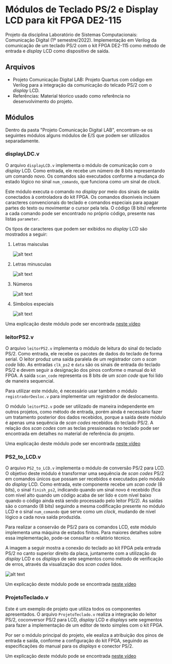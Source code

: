 # Módulos de Teclado PS/2 e Display LCD para kit FPGA DE2-115

Projeto da disciplina Laboratório de Sistemas Computacionais: Comunicação Digital (1º semestre/2022). Implementação em Verilog da comunicação de um teclado PS/2 com o kit FPGA DE2-115 como método de entrada e *display* LCD como dispositivo de saída.

## Arquivos

- Projeto Comunicação Digital LAB: Projeto Quartus com código em Verilog para a integração da comunicação do telcado PS/2 com o *display* LCD.
- Referências: Material téorico usado como referência no desenvolvimento do projeto.

## Módulos

Dentro da pasta "Projeto Comunicação Digital LAB", encontram-se os seguintes módulos alguns módulos de E/S que podem ser utilizados separadamente.

### displayLDC.v

O arquivo `displayLCD.v` implementa o módulo de comunicação com o *display* LCD. Como entrada, ele recebe um número de 8 bits representando um comando novo. Os comandos são executados conforme a mudança do estado lógico no sinal `num_comando`, que funciona como um sinal de *clock*.

Este módulo executa o comando no *display* por meio dos sinais de saída conectados à controladora do kit FPGA. Os comandos disoníveis incluem caracteres convencionais do teclado e comandos especiais para apagar partes do texto ou movimentar o cursor pela tela. O código (8 bits) referente a cada comando pode ser encontrado no próprio código, presente nas listas `parameter`.

Os tipos de caracteres que podem ser exibidos no *display* LCD são mostrados a seguir:

1. Letras maisculas
   
   ![alt text](/home/pedro/projetos%20quartus/ComunicacaoDigital/Referências/FPGA%20fotos/teste_letras_maiusculas.jpg)

2. Letras minusculas
   
   ![alt text](/home/pedro/projetos%20quartus/ComunicacaoDigital/Referências/FPGA%20fotos/teste_letras_minusculas.jpg)

3. Números
   
   ![alt text](/home/pedro/projetos%20quartus/ComunicacaoDigital/Referências/FPGA%20fotos/teste_numeros.jpg)

4. Símbolos especiais
   
   ![alt text](/home/pedro/projetos%20quartus/ComunicacaoDigital/Referências/FPGA%20fotos/teste_simbolos.jpg)

Uma explicação deste módulo pode ser encontrada [neste vídeo](https://youtu.be/hXZPzcdNX2M)

### leitorPS2.v

O arquivo `leitorPS2.v` implementa o módulo de leitura do sinal do teclado PS/2. Como entrada, ele recebe os pacotes de dados do teclado de forma serial. O leitor produz uma saída paralela de um registrador com o *scan code* lido. As entradas `clk_ps2` e `data` são os sinais de entrada do teclado PS/2 e devem seguir a designação dos pinos conforme o manual do kit FPGA. A saída `scan_code` representa os 8 bits de um *scan code* que foi lido de maneira sequencial.

Para utilizar este módulo, é necessário usar também o módulo `registradorDesloc.v` para implementar um registrador de deslocamento.

O módulo `leitorPS2.v` pode ser utilizado de maneira independente em outros projetos, como método de entrada, porém ainda é necessário fazer um tratamento posterior dos dados recebidos, porque a saída deste módulo é apenas uma sequência de *scan codes* recebidos do teclado PS/2. A relação dos *scan codes* com as teclas pressionadas no teclado pode ser encontrada em detalhes no material de referência do projeto.

Uma explicação deste módulo pode ser encontrada [neste vídeo](https://youtu.be/HMGUHCdFYm4)

### PS2_to_LCD.v

O arquivo `PS2_to_LCD.v` implementa o módulo de conversão PS/2 para LCD. O objetivo deste módulo é transformar uma sequência de *scan codes* PS/2 em comandos únicos que possam ser recebidos e executados pelo módulo do *display* LCD. Como entrada, este componente recebe um *scan code* (8 bits), o sinal `finish_ps2`, indicando quando um sinal novo é recebido (fica com nivel alto quando um código acaba de ser lido e com nível baixo quando o código ainda está sendo processado pelo leitor PS/2). As saídas são o comando (8 bits) seguindo a mesma codificação presente no módulo LCD e o sinal `num_comando` que serve como um *clock*, mudando de nível lógico a cada nova saída produzida.

Para realizar a conservão de PS/2 para os comandos LCD, este módulo implementa uma máquina de estados finitos. Para maiores detalhes sobre essa implementação, pode-se consultar o relatório técnico.

A imagem a seguir mostra a conexão do teclado ao kit FPGA pela entrada PS/2 no canto superior direito da placa, juntamente com a utilização do *display* LCD e os *displays* de sete segmentos como método de verificação de erros, através da visualização dos *scan codes* lidos.

![alt text](/home/pedro/projetos%20quartus/ComunicacaoDigital/Referências/FPGA%20fotos/teste_conexao.jpg)

Um explicação deste módulo pode se encontrada [neste vídeo](https://youtu.be/51DaE-nJqPw)

### ProjetoTeclado.v

Este é um exemplo de projeto que utiliza todos os componentes apresentados. O arquivo `ProjetoTeclado.v` realiza a integração do leitor PS/2, coconversor PS/2 para LCD, *display* LCD e *displays* sete segmentos para fazer a implementação de um editor de texto simples com o kit FPGA.

Por ser o módulo principal do projeto, ele eealiza a atribuição dos pinos de entrada e saída, conforme a configuração do kit FPGA, seguindo as especificações do manual para os *displays* e conector PS/2.

Um explicação deste módulo pode se encontrada [neste vídeo](https://youtu.be/XifBsfs18XA)
